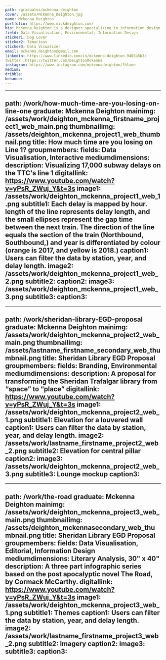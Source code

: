 ```yaml
---
path: /graduates/mckenna-deighton
cover: /assets/Mckenna_Deighton.jpg
name: Mckenna Deighton
portfolio: https://www.mickdeighton.com/
bio: McKenna Deighton is a designer specializing in information design and data visualization, and is passionate about using data to inform compelling visual narratives. As both a creative and logician, McKenna’s work is situated at the intersection of design, computer science, and storytelling, and she believes in taking a methodical, research-based approach to solving design problems and identifying opportunities for innovation, and she has recently begun working as a Data Visualization Designer at the Toronto Star.
field: Data Visualisation, Environmental, Information Design
sticker1: Dog Lover
sticker2: Tenacious
sticker3: Data Visualizer
email: mckenna.deighton@gmail.com
linkedin: https://www.linkedin.com/in/mckenna-deighton-9403a5b3/
twitter :https://twitter.com/DeightonMckenna
instagram: https://www.instagram.com/mckennadeighton/?hl=en
medium:
dribble:
behance:
---
```


---
path: /work/how-much-time-are-you-losing-on-line-one
graduate: Mckenna Deighton
mainimg: /assets/work/deighton_mckenna_firstname_project1_web_main.png
thumbnailimg: /assets/deighton_mckenna_project1_web_thumbnail.png
title: How much time are you losing on Line 1?
groupmembers:
fields: Data Visualisation, Interactive
mediumdimensions:
description: Visualizing 17,000 subway delays on the TTC's line 1
digitallink: https://www.youtube.com/watch?v=yPsR_ZWuj_Y&t=3s
image1: /assets/work/deighton_mckenna_project1_web_1.png
subtitle1: Each delay is mapped by hour. length of the line represents delay length, and the small ellipses represent the gap time between the next train. The direction of the line equals the section of the train (Northbound, Southbound,) and year is differentiated by colour (orange is 2017, and yellow is 2018.)
caption1: Users can filter the data by station, year, and delay length.
image2: /assets/work/deighton_mckenna_project1_web_2.png
subtitle2:
caption2:
image3: /assets/work/deighton_mckenna_project1_web_3.png
subtitle3:
caption3:
---

---
path: /work/sheridan-library-EGD-proposal
graduate: Mckenna Deighton
mainimg: /assets/work/deighton_mckenna_project2_web_main.png
thumbnailimg: /assets/lastname_firstname_secondary_web_thumbnail.png
title: Sheridan Library EGD Proposal
groupmembers:
fields: Branding, Environmental
mediumdimensions:
description: A proposal for transforming the Sheridan Trafalgar library from “space” to “place”
digitallink: https://www.youtube.com/watch?v=yPsR_ZWuj_Y&t=3s
image1: /assets/work/deighton_mckenna_project2_web_1.png
subtitle1: Elevation for a louvered wall
caption1: Users can filter the data by station, year, and delay length.
image2: /assets/work/lastname_firstname_project2_web_2.png
subtitle2: Elevation for central pillar
caption2:
image3: /assets/work/deighton_mckenna_project2_web_3.png
subtitle3: Lounge mockup
caption3:
---

---
path: /work/the-road
graduate: Mckenna Deighton
mainimg: /assets/work/deighton_mckenna_project3_web_main.png
thumbnailimg: /assets/deighton_mckennasecondary_web_thumbnail.png
title: Sheridan Library EGD Proposal
groupmembers:
fields: Data Visualisation, Editorial, Information Design
mediumdimensions: Literary Analysis, 30" x 40"
description: A three part infographic series based on the post apocalyptic novel The Road,  by Cormack McCarthy.
digitallink: https://www.youtube.com/watch?v=yPsR_ZWuj_Y&t=3s
image1: /assets/work/deighton_mckenna_project3_web_1.png
subtitle1: Themes
caption1: Users can filter the data by station, year, and delay length.
image2: /assets/work/lastname_firstname_project3_web_2.png
subtitle2: Imagery
caption2:
image3:
subtitle3: 
caption3:
---
